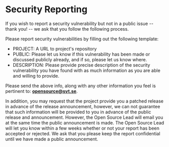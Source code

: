 # Security Reporting

If you wish to report a security vulnerability but not in a public issue -- thank you! -- we ask that you follow the following process.

Please report security vulnerabilities by filling out the following template:

- PROJECT: A URL to project's repository
- PUBLIC: Please let us know if this vulnerability has been made or discussed publicly already, and if so, please let us know where.
- DESCRIPTION: Please provide precise description of the security vulnerability you have found with as much information as you are able and willing to provide.

Please send the above info, along with any other information you feel is pertinent to: **<opensource@svt.se>**.

In addition, you may request that the project provide you a patched release in advance of the release announcement, however, we can not guarantee that such information will be provided to you in advance of the public release and announcement. 
However, the Open Source Lead will email you at the same time the public announcement is made.
The Open Source Lead will let you know within a few weeks whether or not your report has been accepted or rejected. 
We ask that you please keep the report confidential until we have made a public announcement.
